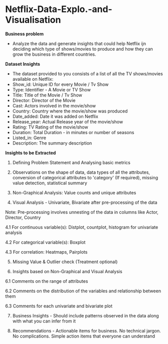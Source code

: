 # Netflix-Data-Explo.-and-Visualisation


**Business problem**
- Analyze the data and generate insights that could help Netflix ijn deciding which type of shows/movies to produce and how they can grow the business in different countries.

**Dataset Insights**
- The dataset provided to you consists of a list of all the TV shows/movies available on Netflix: 
- Show_id: Unique ID for every Movie / Tv Show
- Type: Identifier - A Movie or TV Show
- Title: Title of the Movie / Tv Show
- Director: Director of the Movie
- Cast: Actors involved in the movie/show
- Country: Country where the movie/show was produced
- Date_added: Date it was added on Netflix
- Release_year: Actual Release year of the movie/show
- Rating: TV Rating of the movie/show
- Duration: Total Duration - in minutes or number of seasons
- Listed_in: Genre
- Description: The summary description

**Insights to be Extracted**
1. Defining Problem Statement and Analysing basic metrics 

2. Observations on the shape of data, data types of all the attributes, conversion of categorical attributes to 'category' (If required), missing value detection, statistical summary

3. Non-Graphical Analysis: Value counts and unique attributes 

4. Visual Analysis - Univariate, Bivariate after pre-processing of the data

Note: Pre-processing involves unnesting of the data in columns like Actor, Director, Country

4.1 For continuous variable(s): Distplot, countplot, histogram for univariate analysis 

4.2 For categorical variable(s): Boxplot 

4.3 For correlation: Heatmaps, Pairplots

5. Missing Value & Outlier check (Treatment optional)

6. Insights based on Non-Graphical and Visual Analysis

6.1 Comments on the range of attributes

6.2 Comments on the distribution of the variables and relationship between them

6.3 Comments for each univariate and bivariate plot

7. Business Insights  - Should include patterns observed in the data along with what you can infer from it

8. Recommendations  - Actionable items for business. No technical jargon. No complications. Simple action items that everyone can understand
